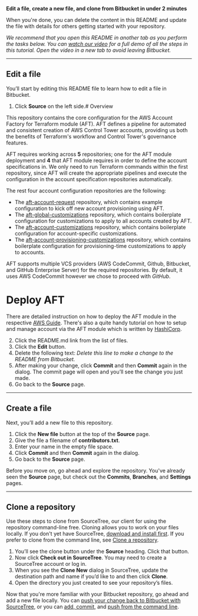 **Edit a file, create a new file, and clone from Bitbucket in under 2 minutes**

When you're done, you can delete the content in this README and update the file with details for others getting started with your repository.

*We recommend that you open this README in another tab as you perform the tasks below. You can [watch our video](https://youtu.be/0ocf7u76WSo) for a full demo of all the steps in this tutorial. Open the video in a new tab to avoid leaving Bitbucket.*

---

## Edit a file

You’ll start by editing this README file to learn how to edit a file in Bitbucket.

1. Click **Source** on the left side.# Overview

This repository contains the core configuration for the AWS Account Factory for Terraform module
(AFT). AFT defines a pipeline for automated and consistent creation of AWS Control Tower accounts,
providing us both the benefits of Terraform's workflow and Control Tower's governance features.

AFT requires working across **5** repositories; one for the AFT module deployment and **4** that
AFT module requires in order to define the account specifications in. We only need to run Terraform
commands within the first repository, since AFT will create the appropriate pipelines and execute
the configuration in the account specification repositories automatically.

The rest four account configuration repositories are the following:

- The [aft-account-request](https://github.com/skroutz/aft-account-request) repository, which
  contains example configuration to kick off new account provisioning using AFT.
- The [aft-global-customizations](https://github.com/skroutz/aft-global-customizations) repository,
  which contains boilerplate configuration for customizations to apply to all accounts created by
  AFT.
- The [aft-account-customizations](https://github.com/skroutz/aft-account-customizations)
  repository, which contains boilerplate configuration for account-specific customizations.
- The [aft-account-provisioning-customizations](https://github.com/skroutz/aft-account-provisioning-customizations)
  repository, which contains boilerplate configuration for provisioning-time customizations to
  apply to accounts.

AFT supports multiple VCS providers (AWS CodeCommit, Github, Bitbucket, and GitHub Enterprise
Server) for the required repositories. By default, it uses AWS CodeCommit however we chose to
proceed with *GitHub*.

# Deploy AFT

There are detailed instruction on how to deploy the AFT module in the respective [AWS
Guide](https://docs.aws.amazon.com/controltower/latest/userguide/taf-account-provisioning.html).
There's also a quite handy tutorial on how to setup and manage account via the AFT module which is
written by
[HashiCorp](https://learn.hashicorp.com/tutorials/terraform/aws-control-tower-aft?in=terraform/aws).

2. Click the README.md link from the list of files.
3. Click the **Edit** button.
4. Delete the following text: *Delete this line to make a change to the README from Bitbucket.*
5. After making your change, click **Commit** and then **Commit** again in the dialog. The commit page will open and you’ll see the change you just made.
6. Go back to the **Source** page.

---

## Create a file

Next, you’ll add a new file to this repository.

1. Click the **New file** button at the top of the **Source** page.
2. Give the file a filename of **contributors.txt**.
3. Enter your name in the empty file space.
4. Click **Commit** and then **Commit** again in the dialog.
5. Go back to the **Source** page.

Before you move on, go ahead and explore the repository. You've already seen the **Source** page, but check out the **Commits**, **Branches**, and **Settings** pages.

---

## Clone a repository

Use these steps to clone from SourceTree, our client for using the repository command-line free. Cloning allows you to work on your files locally. If you don't yet have SourceTree, [download and install first](https://www.sourcetreeapp.com/). If you prefer to clone from the command line, see [Clone a repository](https://confluence.atlassian.com/x/4whODQ).

1. You’ll see the clone button under the **Source** heading. Click that button.
2. Now click **Check out in SourceTree**. You may need to create a SourceTree account or log in.
3. When you see the **Clone New** dialog in SourceTree, update the destination path and name if you’d like to and then click **Clone**.
4. Open the directory you just created to see your repository’s files.

Now that you're more familiar with your Bitbucket repository, go ahead and add a new file locally. You can [push your change back to Bitbucket with SourceTree](https://confluence.atlassian.com/x/iqyBMg), or you can [add, commit,](https://confluence.atlassian.com/x/8QhODQ) and [push from the command line](https://confluence.atlassian.com/x/NQ0zDQ).